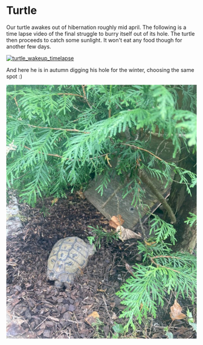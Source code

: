 # Turtle

Our turtle awakes out of hibernation roughly mid april. The following is a time lapse video of the final struggle to burry itself out of its hole. The turtle then proceeds to catch some sunlight. It won't eat any food though for another few days.

[![turtle_wakeup_timelapse](_turtle_wakeup_timelapse.webp)](_turtle_wakeup_timelapse.mp4)

And here he is in autumn digging his hole for the winter, choosing the same spot :)

![_turtle-digging](_turtle-digging.jpg)
